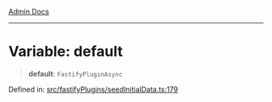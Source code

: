 [Admin Docs](/)

***

# Variable: default

> **default**: `FastifyPluginAsync`

Defined in: [src/fastifyPlugins/seedInitialData.ts:179](https://github.com/gautam-divyanshu/talawa-api/blob/84910820371ade6fdca33545b3a0fc1e929731b2/src/fastifyPlugins/seedInitialData.ts#L179)
